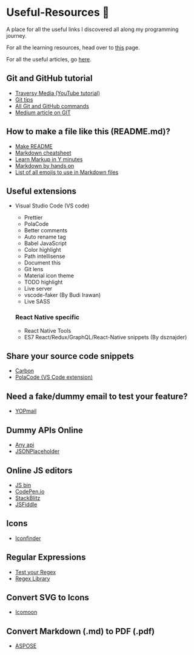# Useful-Resources :rocket:
A place for all the useful links I discovered all along my programming journey.

For all the learning resources, head over to [this](https://github.com/Quadrified/Useful-Links/blob/master/Learning-Resources.md#learning-resources-books) page.

For all the useful articles, go [here](https://github.com/Quadrified/Useful-Links/blob/master/Useful-Articles.md#useful-articles-books).

## Git and GitHub tutorial
* [Traversy Media (YouTube tutorial)](https://www.youtube.com/watch?v=SWYqp7iY_Tc)
* [Git tips](https://github.com/Quadrified/Git-Tips)
* [All Git and GitHub commands](https://github.com/joshnh/Git-Commands)
* [Medium article on GIT](https://itnext.io/become-a-git-pro-in-just-one-blog-a-thorough-guide-to-git-architecture-and-command-line-interface-93fbe9bdb395)

## How to make a file like this (README.md)?
* [Make README](https://www.makeareadme.com/)
* [Markdown cheatsheet](https://www.markdownguide.org/cheat-sheet)
* [Learn Markup in Y minutes](https://learnxinyminutes.com/docs/markdown/)
* [Markdown by hands on](https://commonmark.org/help/tutorial/index.html)
* [List of all emojis to use in Markdown files](https://www.webfx.com/tools/emoji-cheat-sheet/)


## Useful extensions
* Visual Studio Code (VS code)
	- Prettier
	- PolaCode
	- Better comments
	- Auto rename tag
	- Babel JavaScript
	- Color highlight
	- Path intellisense
	- Document this
	- Git lens
	- Material icon theme
	- TODO highlight
	- Live server
	- vscode-faker (By  Budi Irawan)
	- Live SASS
	
	### React Native specific	
	- React Native Tools
	- ES7 React/Redux/GraphQL/React-Native snippets (By dsznajder)
	
## Share your source code snippets
* [Carbon](https://carbon.now.sh/)
* [PolaCode (VS Code extension)](https://marketplace.visualstudio.com/items?itemName=pnp.polacode)

## Need a fake/dummy email to test your feature?
* [YOPmail](http://www.yopmail.com/en/)

## Dummy APIs Online
* [Any api](https://any-api.com/)
* [JSONPlaceholder](https://jsonplaceholder.typicode.com/)

## Online JS editors
* [JS bin](https://jsbin.com/?js,console,output)
* [CodePen.io](https://codepen.io/pen/)
* [StackBlitz](https://stackblitz.com/)
* [JSFiddle](https://jsfiddle.net/)

## Icons
* [Iconfinder](https://www.iconfinder.com/)

## Regular Expressions
* [Test your Regex](https://www.regular-expressions.info/javascriptexample.html)
* [Regex Library](http://regexlib.com/Search.aspx?k=alphabets&c=-1&m=-1&ps=20&AspxAutoDetectCookieSupport=1)

## Convert SVG to Icons
* [Icomoon](https://icomoon.io/app/#/select)

## Convert Markdown (.md) to PDF (.pdf)
* [ASPOSE](https://products.aspose.app/html/conversion/md-to-pdf)
